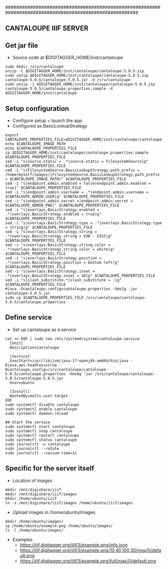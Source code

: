 ########################################################################################################
## CANTALOUPE IIIF SERVER
## 

## Get jar file

- Source code at $DIGITAGGER_HOME/inst/cantaloupe

```{bash}
sudo mkdir /srv/cantaloupe
unzip -l $DIGITAGGER_HOME/inst/cantaloupe/cantaloupe-5.0.5.zip
sudo unzip $DIGITAGGER_HOME/inst/cantaloupe/cantaloupe-5.0.5.zip cantaloupe-5.0.5/cantaloupe-5.0.5.jar -d /srv/cantaloupe
sudo unzip -j $DIGITAGGER_HOME/inst/cantaloupe/cantaloupe-5.0.5.zip cantaloupe-5.0.5/cantaloupe.properties.sample -d $DIGITAGGER_HOME/inst/cantaloupe
```

## Setup configuration

- Configure setup + launch the app
- Configured as BasicLookupStrategy

```{bash}
export CANTALOUPE_PROPERTIES_FILE=$DIGITAGGER_HOME/inst/cantaloupe/cantaloupe.properties
echo $CANTALOUPE_IMAGE_PATH
echo $CANTALOUPE_PROPERTIES_FILE
cp $DIGITAGGER_HOME/inst/cantaloupe/cantaloupe.properties.sample $CANTALOUPE_PROPERTIES_FILE
sed -i "s|source.static = .*|source.static = FilesystemSource|g" $CANTALOUPE_PROPERTIES_FILE
sed -i "s|FilesystemSource.BasicLookupStrategy.path_prefix = /home/myself/images/|FilesystemSource.BasicLookupStrategy.path_prefix = $CANTALOUPE_IMAGE_PATH|" $CANTALOUPE_PROPERTIES_FILE
sed -i "s|endpoint.admin.enabled = false|endpoint.admin.enabled = true|" $CANTALOUPE_PROPERTIES_FILE
sed -i "s|endpoint.admin.username = .*|endpoint.admin.username = $CANTALOUPE_ADMIN_USER|g" $CANTALOUPE_PROPERTIES_FILE
sed -i "s|endpoint.admin.secret =|endpoint.admin.secret = $CANTALOUPE_ADMIN_PWD|" $CANTALOUPE_PROPERTIES_FILE
sed -i "s|overlays.BasicStrategy.enabled = .*|overlays.BasicStrategy.enabled = true|g" $CANTALOUPE_PROPERTIES_FILE
sed -i "s|overlays.BasicStrategy.type = .*|overlays.BasicStrategy.type = string|g" $CANTALOUPE_PROPERTIES_FILE
sed -i "s|overlays.BasicStrategy.string = .*|overlays.BasicStrategy.string = VUB - DIGI|g" $CANTALOUPE_PROPERTIES_FILE
sed -i "s|overlays.BasicStrategy.string.color = .*|overlays.BasicStrategy.string.color = white|g" $CANTALOUPE_PROPERTIES_FILE
sed -i "s|overlays.BasicStrategy.position = .*|overlays.BasicStrategy.position = bottom left|g" $CANTALOUPE_PROPERTIES_FILE
sed -i "s|overlays.BasicStrategy.inset = .*|overlays.BasicStrategy.inset = 10|g" $CANTALOUPE_PROPERTIES_FILE
sed -i "s|slash_substitute.*|slash_substitute = :|g" $CANTALOUPE_PROPERTIES_FILE 
#java -Dcantaloupe.config=cantaloupe.properties -Xmx2g -jar cantaloupe-5.0.5.jar
sudo cp $CANTALOUPE_PROPERTIES_FILE /srv/cantaloupe/cantaloupe-5.0.5/cantaloupe.properties
```

## Define service

- Set up cantaloupe as a service

```{bash}
cat << EOF | sudo tee /etc/systemd/system/cantaloupe.service
  [Unit]
  Description=Cantaloupe

  [Service]
  ExecStart=/usr/lib/jvm/java-17-openjdk-amd64/bin/java -Djava.awt.headless=true -Dcantaloupe.config=/srv/cantaloupe/cantaloupe-5.0.5/cantaloupe.properties -Xmx4g -jar /srv/cantaloupe/cantaloupe-5.0.5/cantaloupe-5.0.5.jar
  User=ubuntu

  [Install]
  WantedBy=multi-user.target
EOF
sudo systemctl disable cantaloupe
sudo systemctl enable cantaloupe
sudo systemctl daemon-reload

## Start the service
sudo systemctl start cantaloupe
sudo systemctl stop cantaloupe
sudo systemctl restart cantaloupe
sudo systemctl status cantaloupe
sudo journalctl -u cantaloupe
sudo journalctl --rotate
sudo journalctl --vacuum-time=1s
```

## Specific for the server itself

- Location of images

```{bash}
mkdir /mnt/digishare/iiif
mkdir /mnt/digishare/iiif/images
mkdir /home/ubuntu/iiif
ln -s /mnt/digishare/iiif/images /home/ubuntu/iiif/images
```

- Upload images in /home/ubuntu/images

```{bash}
mkdir /home/ubuntu/images/
cp /home/ubuntu/example.png /home/ubuntu/images/
ls -l /home/ubuntu/images/
```

- Examples
    - https://iiif.digitagger.org/iiif/3/example.png/info.json
    - https://iiif.digitagger.org/iiif/3/example.png/10,40,100,30/max/0/default.png
    - https://iiif.digitagger.org/iiif/3/example.png/full/max/0/default.png

